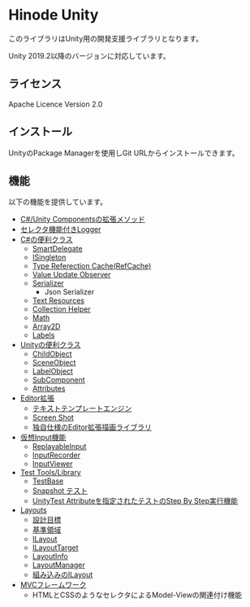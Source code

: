 ﻿# Hinode Unity

このライブラリはUnity用の開発支援ライブラリとなります。

Unity 2019.2以降のバージョンに対応しています。

## ライセンス

Apache Licence Version 2.0

## インストール

UnityのPackage Managerを使用しGit URLからインストールできます。

## 機能

以下の機能を提供しています。

- [C#/Unity Componentsの拡張メソッド](./Docs/CSharpUnityExtensions.md)
- [セレクタ機能付きLogger](./Docs/Logger.md)
- [C#の便利クラス](./Docs/CSharpUtilityClasses.md)
    - [SmartDelegate](./Docs/CSharpUtilityClasses.md#SmartDelegate)
    - [ISingleton](./Docs/CSharpUtilityClasses.md#ISingleton)
    - [Type Referection Cache(RefCache)](./Docs/CSharpUtilityClasses.md#Type-Referection-CacheRefCahce)
    - [Value Update Observer](./Docs/CSharpUtilityClasses.md#Value-Update-Observer)
    - [Serializer](./Docs/CSharpUtilityClasses.md#serializer-namespace-hinodesizerialzation)
        - Json Serializer
    - [Text Resources](./Docs/CSharpUtilityClasses.md#Text-Resources)
    - [Collection Helper](./Docs/CSharpUtilityClasses.md#Collection-Helper)
    - [Math](./Docs/CSharpUtilityClasses.md#Math)
    - [Array2D](./Docs/CSharpUtilityClasses.md#Array2D)
    - [Labels](./Docs/CSharpUtilityClasses.md#)
- [Unityの便利クラス](./Docs/UnityUtiliryClaesses.md)
    - [ChildObject](./Docs/UnityUtiliryClaesses.md#ChildObject)
    - [SceneObject](./Docs/UnityUtiliryClaesses.md#SceneObject)
    - [LabelObject](./Docs/UnityUtiliryClaesses.md#LabelObject)
    - [SubComponent](/Docs/UnityUtiliryClaesses.md#SubComponent)
    - [Attributes](/Docs/UnityUtiliryClaesses.md#Attributes)
- [Editor拡張](./Docs/Editor.md)
    - [テキストテンプレートエンジン](./Docs/Editor/TextTemplateEngine.md)
    - [Screen Shot](./Docs/Editor.md#ScreenShot)
    - [独自仕様のEditor拡張描画ライブラリ]()
- [仮想Input機能](./Docs/VirtualInput.md)
    - [ReplayableInput](./Docs/VirtualInput.md#ReplayableInput)
    - [InputRecorder](./Docs/VirtualInput.md#InputRecorder)
    - [InputViewer](./Docs/VirtualInput.md#InputViewer)
- [Test Tools/Library](./Docs/TestToolsAndLibrary.md)
    - [TestBase](./Docs/TestToolsAndLibrary.md#TestBase)
    - [Snapshot テスト](./Docs/TestToolsAndLibrary.md#Snapshot)
    - [UnityTest Attributeを指定されたテストのStep By Step実行機能](./Docs/TestToolsAndLibrary.md#UnityTestのStepByStep実行)
- [Layouts](./Docs/Layouts.md)
    - [設計目標](./Docs/Layouts.md#設計目標)
    - [基準領域](./Docs/Layouts.md#基準領域)
    - [ILayout](./Docs/Layouts.md#ILayout)
    - [ILayoutTarget](./Docs/Layouts.md#ILayoutTarget)
    - [LayoutInfo](./Docs/Layouts.md#LayoutInfo)
    - [LayoutManager](./Docs/Layouts.md#LayoutManager)
    - [組み込みのILayout](./Docs/Layouts.md#組み込みのILayout)
- [MVCフレームワーク](./Docs/MVCFramework.md)
    - HTMLとCSSのようなセレクタによるModel-Viewの関連付け機能
